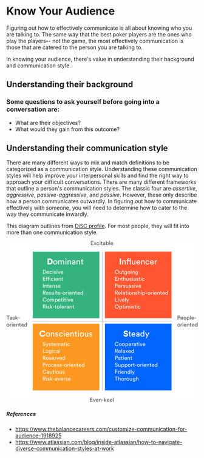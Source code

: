 # Know Your Audience

Figuring out how to effectively communicate is all about knowing who you are talking to.  The same way that the best poker players are the ones who play the players-- not the game, the most effectively communication is those that are catered to the person you are talking to.

In knowing your audience, there's value in understanding their background and communication style.

## Understanding their background

### Some questions to ask yourself before going into a conversation are:
- What are their objectives?
- What would they gain from this outcome?

## Understanding their communication style 
There are many different ways to mix and match definitions to be categorized as a communication style.  Understanding these communication styles will help improve your interpersonal skills and find the right way to approach your difficult conversations.  There are many different frameworks that outline a person's communication styles.  The classic four are *assertive*, *aggressive*, *passive-aggressive*, and *passive*.  However, these only describe how a person communicates outwardly.  In figuring out how to communicate effectively with someone, you will need to determine how to cater to the way they communicate inwardly.

This diagram outlines from [DiSC profile](https://www.discprofile.com/).  For most people, they will fit into more than one communication style.

![](communication_styles.png)

##### References
- https://www.thebalancecareers.com/customize-communication-for-audience-1918925
- https://www.atlassian.com/blog/inside-atlassian/how-to-navigate-diverse-communication-styles-at-work

